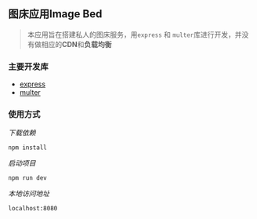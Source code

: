## 图床应用Image Bed
> 本应用旨在搭建私人的图床服务，用`express` 和 `multer`库进行开发，并没有做相应的**CDN**和**负载均衡**

### 主要开发库
- [express](https://www.npmjs.com/package/express)
- [multer](https://www.npmjs.com/package/multer)

### 使用方式
*下载依赖*
```
npm install
```
*启动项目*
```
npm run dev
```
*本地访问地址*
```
localhost:8080
```